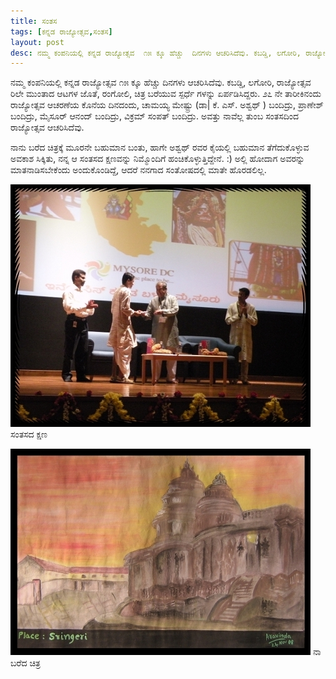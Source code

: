 ```yaml
---
title: ಸಂತಸ
tags: [ಕನ್ನಡ ರಾಜ್ಯೋತ್ಸವ,ಸಂತಸ]
layout: post
desc: ನಮ್ಮ ಕಂಪನಿಯಲ್ಲಿ ಕನ್ನಡ ರಾಜ್ಯೋತ್ಸವ  ೧೫ ಕ್ಕೂ ಹೆಚ್ಚು  ದಿನಗಳು ಆಚರಿಸಿದೆವು. ಕಬಡ್ಡಿ, ಲಗೋರಿ, ರಾಜ್ಯೋತ್ಸವ ರಿಲೇ ಮುಂತಾದ  ಆಟಗಳ ಜೊತೆ, ರಂಗೋಲಿ, ಚಿತ್ರ ಬರೆಯುವ ಸ್ಪರ್ಧೆ ಗಳನ್ನು ಏರ್ಪಡಿಸಿದ್ದರು. ೨೭ ನೇ ತಾರೀಕಿನಂದು ರಾಜ್ಯೋತ್ಸವ ಆಚರಣೆಯ ಕೊನೆಯ ದಿನದಂದು, ಚಾಮಯ್ಯ ಮೇಷ್ಟ್ರು  (ಡಾ| ಕೆ. ಎಸ್. ಅಶ್ವಥ್ ) ಬಂದಿದ್ರು, ಪ್ರಾಣೇಶ್  ಬಂದಿದ್ರು, ಮೈಸೂರ್ ಆನಂದ್ ಬಂದಿದ್ರು, ವಿಕ್ರಮ್ ಸಂಪತ್ ಬಂದಿದ್ರು. ಅವತ್ತು ನಾವೆಲ್ಲ ತುಂಬ ಸಂತಸದಿಂದ ರಾಜ್ಯೋತ್ಸವ ಆಚರಿಸಿದೆವು.
---
```

ನಮ್ಮ ಕಂಪನಿಯಲ್ಲಿ ಕನ್ನಡ ರಾಜ್ಯೋತ್ಸವ  ೧೫ ಕ್ಕೂ ಹೆಚ್ಚು  ದಿನಗಳು ಆಚರಿಸಿದೆವು. ಕಬಡ್ಡಿ, ಲಗೋರಿ, ರಾಜ್ಯೋತ್ಸವ ರಿಲೇ ಮುಂತಾದ  ಆಟಗಳ ಜೊತೆ, ರಂಗೋಲಿ, ಚಿತ್ರ ಬರೆಯುವ ಸ್ಪರ್ಧೆ ಗಳನ್ನು ಏರ್ಪಡಿಸಿದ್ದರು. ೨೭ ನೇ ತಾರೀಕಿನಂದು ರಾಜ್ಯೋತ್ಸವ ಆಚರಣೆಯ ಕೊನೆಯ ದಿನದಂದು, ಚಾಮಯ್ಯ ಮೇಷ್ಟ್ರು  (ಡಾ| ಕೆ. ಎಸ್. ಅಶ್ವಥ್ ) ಬಂದಿದ್ರು, ಪ್ರಾಣೇಶ್  ಬಂದಿದ್ರು, ಮೈಸೂರ್ ಆನಂದ್ ಬಂದಿದ್ರು, ವಿಕ್ರಮ್ ಸಂಪತ್ ಬಂದಿದ್ರು. ಅವತ್ತು ನಾವೆಲ್ಲ ತುಂಬ ಸಂತಸದಿಂದ ರಾಜ್ಯೋತ್ಸವ ಆಚರಿಸಿದೆವು.

ನಾನು ಬರೆದ ಚಿತ್ರಕ್ಕೆ ಮೂರನೇ ಬಹುಮಾನ ಬಂತು, ಹಾಗೇ ಅಶ್ವಥ್ ರವರ ಕೈಯಲ್ಲಿ ಬಹುಮಾನ ತೆಗೆದುಕೊಳ್ಳುವ ಅವಕಾಶ ಸಿಕ್ಕಿತು, ನನ್ನ ಆ ಸಂತಸದ ಕ್ಷಣವನ್ನು ನಿಮ್ಮೊಂದಿಗೆ ಹಂಚಿಕೊಳ್ಳುತ್ತಿದ್ದೇನೆ. :) ಅಲ್ಲಿ ಹೋದಾಗ ಅವರನ್ನು  ಮಾತನಾಡಿಸಬೇಕೆಂದು ಅಂದುಕೊಂಡಿದ್ದೆ, ಆದರೆ ನನಗಾದ ಸಂತೋಷದಲ್ಲಿ ಮಾತೇ ಹೊರಡಲಿಲ್ಲ.

![With Ashwat](/photo/prize_by_ashwat/m.jpg)
<span class="imgCaption">ಸಂತಸದ ಕ್ಷಣ</span>

![ನಾ ಬರೆದ ಚಿತ್ರ](/photo/my_painting/m.jpg)
<span class="imgCaption">ನಾ ಬರೆದ ಚಿತ್ರ</span>
